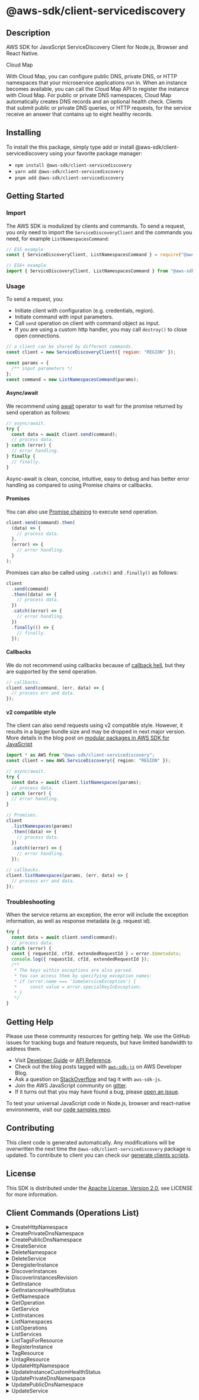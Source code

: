 <!-- generated file, do not edit directly -->

# @aws-sdk/client-servicediscovery

## Description

AWS SDK for JavaScript ServiceDiscovery Client for Node.js, Browser and React Native.

<fullname>Cloud Map</fullname>

<p>With Cloud Map, you can configure public DNS, private DNS, or HTTP namespaces that your
microservice applications run in. When an instance becomes available, you can call the Cloud Map
API to register the instance with Cloud Map. For public or private DNS namespaces, Cloud Map
automatically creates DNS records and an optional health check. Clients that submit public or
private DNS queries, or HTTP requests, for the service receive an answer that contains up to
eight healthy records. </p>

## Installing

To install the this package, simply type add or install @aws-sdk/client-servicediscovery
using your favorite package manager:

- `npm install @aws-sdk/client-servicediscovery`
- `yarn add @aws-sdk/client-servicediscovery`
- `pnpm add @aws-sdk/client-servicediscovery`

## Getting Started

### Import

The AWS SDK is modulized by clients and commands.
To send a request, you only need to import the `ServiceDiscoveryClient` and
the commands you need, for example `ListNamespacesCommand`:

```js
// ES5 example
const { ServiceDiscoveryClient, ListNamespacesCommand } = require("@aws-sdk/client-servicediscovery");
```

```ts
// ES6+ example
import { ServiceDiscoveryClient, ListNamespacesCommand } from "@aws-sdk/client-servicediscovery";
```

### Usage

To send a request, you:

- Initiate client with configuration (e.g. credentials, region).
- Initiate command with input parameters.
- Call `send` operation on client with command object as input.
- If you are using a custom http handler, you may call `destroy()` to close open connections.

```js
// a client can be shared by different commands.
const client = new ServiceDiscoveryClient({ region: "REGION" });

const params = {
  /** input parameters */
};
const command = new ListNamespacesCommand(params);
```

#### Async/await

We recommend using [await](https://developer.mozilla.org/en-US/docs/Web/JavaScript/Reference/Operators/await)
operator to wait for the promise returned by send operation as follows:

```js
// async/await.
try {
  const data = await client.send(command);
  // process data.
} catch (error) {
  // error handling.
} finally {
  // finally.
}
```

Async-await is clean, concise, intuitive, easy to debug and has better error handling
as compared to using Promise chains or callbacks.

#### Promises

You can also use [Promise chaining](https://developer.mozilla.org/en-US/docs/Web/JavaScript/Guide/Using_promises#chaining)
to execute send operation.

```js
client.send(command).then(
  (data) => {
    // process data.
  },
  (error) => {
    // error handling.
  }
);
```

Promises can also be called using `.catch()` and `.finally()` as follows:

```js
client
  .send(command)
  .then((data) => {
    // process data.
  })
  .catch((error) => {
    // error handling.
  })
  .finally(() => {
    // finally.
  });
```

#### Callbacks

We do not recommend using callbacks because of [callback hell](http://callbackhell.com/),
but they are supported by the send operation.

```js
// callbacks.
client.send(command, (err, data) => {
  // process err and data.
});
```

#### v2 compatible style

The client can also send requests using v2 compatible style.
However, it results in a bigger bundle size and may be dropped in next major version. More details in the blog post
on [modular packages in AWS SDK for JavaScript](https://aws.amazon.com/blogs/developer/modular-packages-in-aws-sdk-for-javascript/)

```ts
import * as AWS from "@aws-sdk/client-servicediscovery";
const client = new AWS.ServiceDiscovery({ region: "REGION" });

// async/await.
try {
  const data = await client.listNamespaces(params);
  // process data.
} catch (error) {
  // error handling.
}

// Promises.
client
  .listNamespaces(params)
  .then((data) => {
    // process data.
  })
  .catch((error) => {
    // error handling.
  });

// callbacks.
client.listNamespaces(params, (err, data) => {
  // process err and data.
});
```

### Troubleshooting

When the service returns an exception, the error will include the exception information,
as well as response metadata (e.g. request id).

```js
try {
  const data = await client.send(command);
  // process data.
} catch (error) {
  const { requestId, cfId, extendedRequestId } = error.$$metadata;
  console.log({ requestId, cfId, extendedRequestId });
  /**
   * The keys within exceptions are also parsed.
   * You can access them by specifying exception names:
   * if (error.name === 'SomeServiceException') {
   *     const value = error.specialKeyInException;
   * }
   */
}
```

## Getting Help

Please use these community resources for getting help.
We use the GitHub issues for tracking bugs and feature requests, but have limited bandwidth to address them.

- Visit [Developer Guide](https://docs.aws.amazon.com/sdk-for-javascript/v3/developer-guide/welcome.html)
  or [API Reference](https://docs.aws.amazon.com/AWSJavaScriptSDK/v3/latest/index.html).
- Check out the blog posts tagged with [`aws-sdk-js`](https://aws.amazon.com/blogs/developer/tag/aws-sdk-js/)
  on AWS Developer Blog.
- Ask a question on [StackOverflow](https://stackoverflow.com/questions/tagged/aws-sdk-js) and tag it with `aws-sdk-js`.
- Join the AWS JavaScript community on [gitter](https://gitter.im/aws/aws-sdk-js-v3).
- If it turns out that you may have found a bug, please [open an issue](https://github.com/aws/aws-sdk-js-v3/issues/new/choose).

To test your universal JavaScript code in Node.js, browser and react-native environments,
visit our [code samples repo](https://github.com/aws-samples/aws-sdk-js-tests).

## Contributing

This client code is generated automatically. Any modifications will be overwritten the next time the `@aws-sdk/client-servicediscovery` package is updated.
To contribute to client you can check our [generate clients scripts](https://github.com/aws/aws-sdk-js-v3/tree/main/scripts/generate-clients).

## License

This SDK is distributed under the
[Apache License, Version 2.0](http://www.apache.org/licenses/LICENSE-2.0),
see LICENSE for more information.

## Client Commands (Operations List)

<details>
<summary>
CreateHttpNamespace
</summary>

[Command API Reference](https://docs.aws.amazon.com/AWSJavaScriptSDK/v3/latest/clients/client-servicediscovery/classes/createhttpnamespacecommand.html) / [Input](https://docs.aws.amazon.com/AWSJavaScriptSDK/v3/latest/clients/client-servicediscovery/interfaces/createhttpnamespacecommandinput.html) / [Output](https://docs.aws.amazon.com/AWSJavaScriptSDK/v3/latest/clients/client-servicediscovery/interfaces/createhttpnamespacecommandoutput.html)

</details>
<details>
<summary>
CreatePrivateDnsNamespace
</summary>

[Command API Reference](https://docs.aws.amazon.com/AWSJavaScriptSDK/v3/latest/clients/client-servicediscovery/classes/createprivatednsnamespacecommand.html) / [Input](https://docs.aws.amazon.com/AWSJavaScriptSDK/v3/latest/clients/client-servicediscovery/interfaces/createprivatednsnamespacecommandinput.html) / [Output](https://docs.aws.amazon.com/AWSJavaScriptSDK/v3/latest/clients/client-servicediscovery/interfaces/createprivatednsnamespacecommandoutput.html)

</details>
<details>
<summary>
CreatePublicDnsNamespace
</summary>

[Command API Reference](https://docs.aws.amazon.com/AWSJavaScriptSDK/v3/latest/clients/client-servicediscovery/classes/createpublicdnsnamespacecommand.html) / [Input](https://docs.aws.amazon.com/AWSJavaScriptSDK/v3/latest/clients/client-servicediscovery/interfaces/createpublicdnsnamespacecommandinput.html) / [Output](https://docs.aws.amazon.com/AWSJavaScriptSDK/v3/latest/clients/client-servicediscovery/interfaces/createpublicdnsnamespacecommandoutput.html)

</details>
<details>
<summary>
CreateService
</summary>

[Command API Reference](https://docs.aws.amazon.com/AWSJavaScriptSDK/v3/latest/clients/client-servicediscovery/classes/createservicecommand.html) / [Input](https://docs.aws.amazon.com/AWSJavaScriptSDK/v3/latest/clients/client-servicediscovery/interfaces/createservicecommandinput.html) / [Output](https://docs.aws.amazon.com/AWSJavaScriptSDK/v3/latest/clients/client-servicediscovery/interfaces/createservicecommandoutput.html)

</details>
<details>
<summary>
DeleteNamespace
</summary>

[Command API Reference](https://docs.aws.amazon.com/AWSJavaScriptSDK/v3/latest/clients/client-servicediscovery/classes/deletenamespacecommand.html) / [Input](https://docs.aws.amazon.com/AWSJavaScriptSDK/v3/latest/clients/client-servicediscovery/interfaces/deletenamespacecommandinput.html) / [Output](https://docs.aws.amazon.com/AWSJavaScriptSDK/v3/latest/clients/client-servicediscovery/interfaces/deletenamespacecommandoutput.html)

</details>
<details>
<summary>
DeleteService
</summary>

[Command API Reference](https://docs.aws.amazon.com/AWSJavaScriptSDK/v3/latest/clients/client-servicediscovery/classes/deleteservicecommand.html) / [Input](https://docs.aws.amazon.com/AWSJavaScriptSDK/v3/latest/clients/client-servicediscovery/interfaces/deleteservicecommandinput.html) / [Output](https://docs.aws.amazon.com/AWSJavaScriptSDK/v3/latest/clients/client-servicediscovery/interfaces/deleteservicecommandoutput.html)

</details>
<details>
<summary>
DeregisterInstance
</summary>

[Command API Reference](https://docs.aws.amazon.com/AWSJavaScriptSDK/v3/latest/clients/client-servicediscovery/classes/deregisterinstancecommand.html) / [Input](https://docs.aws.amazon.com/AWSJavaScriptSDK/v3/latest/clients/client-servicediscovery/interfaces/deregisterinstancecommandinput.html) / [Output](https://docs.aws.amazon.com/AWSJavaScriptSDK/v3/latest/clients/client-servicediscovery/interfaces/deregisterinstancecommandoutput.html)

</details>
<details>
<summary>
DiscoverInstances
</summary>

[Command API Reference](https://docs.aws.amazon.com/AWSJavaScriptSDK/v3/latest/clients/client-servicediscovery/classes/discoverinstancescommand.html) / [Input](https://docs.aws.amazon.com/AWSJavaScriptSDK/v3/latest/clients/client-servicediscovery/interfaces/discoverinstancescommandinput.html) / [Output](https://docs.aws.amazon.com/AWSJavaScriptSDK/v3/latest/clients/client-servicediscovery/interfaces/discoverinstancescommandoutput.html)

</details>
<details>
<summary>
DiscoverInstancesRevision
</summary>

[Command API Reference](https://docs.aws.amazon.com/AWSJavaScriptSDK/v3/latest/clients/client-servicediscovery/classes/discoverinstancesrevisioncommand.html) / [Input](https://docs.aws.amazon.com/AWSJavaScriptSDK/v3/latest/clients/client-servicediscovery/interfaces/discoverinstancesrevisioncommandinput.html) / [Output](https://docs.aws.amazon.com/AWSJavaScriptSDK/v3/latest/clients/client-servicediscovery/interfaces/discoverinstancesrevisioncommandoutput.html)

</details>
<details>
<summary>
GetInstance
</summary>

[Command API Reference](https://docs.aws.amazon.com/AWSJavaScriptSDK/v3/latest/clients/client-servicediscovery/classes/getinstancecommand.html) / [Input](https://docs.aws.amazon.com/AWSJavaScriptSDK/v3/latest/clients/client-servicediscovery/interfaces/getinstancecommandinput.html) / [Output](https://docs.aws.amazon.com/AWSJavaScriptSDK/v3/latest/clients/client-servicediscovery/interfaces/getinstancecommandoutput.html)

</details>
<details>
<summary>
GetInstancesHealthStatus
</summary>

[Command API Reference](https://docs.aws.amazon.com/AWSJavaScriptSDK/v3/latest/clients/client-servicediscovery/classes/getinstanceshealthstatuscommand.html) / [Input](https://docs.aws.amazon.com/AWSJavaScriptSDK/v3/latest/clients/client-servicediscovery/interfaces/getinstanceshealthstatuscommandinput.html) / [Output](https://docs.aws.amazon.com/AWSJavaScriptSDK/v3/latest/clients/client-servicediscovery/interfaces/getinstanceshealthstatuscommandoutput.html)

</details>
<details>
<summary>
GetNamespace
</summary>

[Command API Reference](https://docs.aws.amazon.com/AWSJavaScriptSDK/v3/latest/clients/client-servicediscovery/classes/getnamespacecommand.html) / [Input](https://docs.aws.amazon.com/AWSJavaScriptSDK/v3/latest/clients/client-servicediscovery/interfaces/getnamespacecommandinput.html) / [Output](https://docs.aws.amazon.com/AWSJavaScriptSDK/v3/latest/clients/client-servicediscovery/interfaces/getnamespacecommandoutput.html)

</details>
<details>
<summary>
GetOperation
</summary>

[Command API Reference](https://docs.aws.amazon.com/AWSJavaScriptSDK/v3/latest/clients/client-servicediscovery/classes/getoperationcommand.html) / [Input](https://docs.aws.amazon.com/AWSJavaScriptSDK/v3/latest/clients/client-servicediscovery/interfaces/getoperationcommandinput.html) / [Output](https://docs.aws.amazon.com/AWSJavaScriptSDK/v3/latest/clients/client-servicediscovery/interfaces/getoperationcommandoutput.html)

</details>
<details>
<summary>
GetService
</summary>

[Command API Reference](https://docs.aws.amazon.com/AWSJavaScriptSDK/v3/latest/clients/client-servicediscovery/classes/getservicecommand.html) / [Input](https://docs.aws.amazon.com/AWSJavaScriptSDK/v3/latest/clients/client-servicediscovery/interfaces/getservicecommandinput.html) / [Output](https://docs.aws.amazon.com/AWSJavaScriptSDK/v3/latest/clients/client-servicediscovery/interfaces/getservicecommandoutput.html)

</details>
<details>
<summary>
ListInstances
</summary>

[Command API Reference](https://docs.aws.amazon.com/AWSJavaScriptSDK/v3/latest/clients/client-servicediscovery/classes/listinstancescommand.html) / [Input](https://docs.aws.amazon.com/AWSJavaScriptSDK/v3/latest/clients/client-servicediscovery/interfaces/listinstancescommandinput.html) / [Output](https://docs.aws.amazon.com/AWSJavaScriptSDK/v3/latest/clients/client-servicediscovery/interfaces/listinstancescommandoutput.html)

</details>
<details>
<summary>
ListNamespaces
</summary>

[Command API Reference](https://docs.aws.amazon.com/AWSJavaScriptSDK/v3/latest/clients/client-servicediscovery/classes/listnamespacescommand.html) / [Input](https://docs.aws.amazon.com/AWSJavaScriptSDK/v3/latest/clients/client-servicediscovery/interfaces/listnamespacescommandinput.html) / [Output](https://docs.aws.amazon.com/AWSJavaScriptSDK/v3/latest/clients/client-servicediscovery/interfaces/listnamespacescommandoutput.html)

</details>
<details>
<summary>
ListOperations
</summary>

[Command API Reference](https://docs.aws.amazon.com/AWSJavaScriptSDK/v3/latest/clients/client-servicediscovery/classes/listoperationscommand.html) / [Input](https://docs.aws.amazon.com/AWSJavaScriptSDK/v3/latest/clients/client-servicediscovery/interfaces/listoperationscommandinput.html) / [Output](https://docs.aws.amazon.com/AWSJavaScriptSDK/v3/latest/clients/client-servicediscovery/interfaces/listoperationscommandoutput.html)

</details>
<details>
<summary>
ListServices
</summary>

[Command API Reference](https://docs.aws.amazon.com/AWSJavaScriptSDK/v3/latest/clients/client-servicediscovery/classes/listservicescommand.html) / [Input](https://docs.aws.amazon.com/AWSJavaScriptSDK/v3/latest/clients/client-servicediscovery/interfaces/listservicescommandinput.html) / [Output](https://docs.aws.amazon.com/AWSJavaScriptSDK/v3/latest/clients/client-servicediscovery/interfaces/listservicescommandoutput.html)

</details>
<details>
<summary>
ListTagsForResource
</summary>

[Command API Reference](https://docs.aws.amazon.com/AWSJavaScriptSDK/v3/latest/clients/client-servicediscovery/classes/listtagsforresourcecommand.html) / [Input](https://docs.aws.amazon.com/AWSJavaScriptSDK/v3/latest/clients/client-servicediscovery/interfaces/listtagsforresourcecommandinput.html) / [Output](https://docs.aws.amazon.com/AWSJavaScriptSDK/v3/latest/clients/client-servicediscovery/interfaces/listtagsforresourcecommandoutput.html)

</details>
<details>
<summary>
RegisterInstance
</summary>

[Command API Reference](https://docs.aws.amazon.com/AWSJavaScriptSDK/v3/latest/clients/client-servicediscovery/classes/registerinstancecommand.html) / [Input](https://docs.aws.amazon.com/AWSJavaScriptSDK/v3/latest/clients/client-servicediscovery/interfaces/registerinstancecommandinput.html) / [Output](https://docs.aws.amazon.com/AWSJavaScriptSDK/v3/latest/clients/client-servicediscovery/interfaces/registerinstancecommandoutput.html)

</details>
<details>
<summary>
TagResource
</summary>

[Command API Reference](https://docs.aws.amazon.com/AWSJavaScriptSDK/v3/latest/clients/client-servicediscovery/classes/tagresourcecommand.html) / [Input](https://docs.aws.amazon.com/AWSJavaScriptSDK/v3/latest/clients/client-servicediscovery/interfaces/tagresourcecommandinput.html) / [Output](https://docs.aws.amazon.com/AWSJavaScriptSDK/v3/latest/clients/client-servicediscovery/interfaces/tagresourcecommandoutput.html)

</details>
<details>
<summary>
UntagResource
</summary>

[Command API Reference](https://docs.aws.amazon.com/AWSJavaScriptSDK/v3/latest/clients/client-servicediscovery/classes/untagresourcecommand.html) / [Input](https://docs.aws.amazon.com/AWSJavaScriptSDK/v3/latest/clients/client-servicediscovery/interfaces/untagresourcecommandinput.html) / [Output](https://docs.aws.amazon.com/AWSJavaScriptSDK/v3/latest/clients/client-servicediscovery/interfaces/untagresourcecommandoutput.html)

</details>
<details>
<summary>
UpdateHttpNamespace
</summary>

[Command API Reference](https://docs.aws.amazon.com/AWSJavaScriptSDK/v3/latest/clients/client-servicediscovery/classes/updatehttpnamespacecommand.html) / [Input](https://docs.aws.amazon.com/AWSJavaScriptSDK/v3/latest/clients/client-servicediscovery/interfaces/updatehttpnamespacecommandinput.html) / [Output](https://docs.aws.amazon.com/AWSJavaScriptSDK/v3/latest/clients/client-servicediscovery/interfaces/updatehttpnamespacecommandoutput.html)

</details>
<details>
<summary>
UpdateInstanceCustomHealthStatus
</summary>

[Command API Reference](https://docs.aws.amazon.com/AWSJavaScriptSDK/v3/latest/clients/client-servicediscovery/classes/updateinstancecustomhealthstatuscommand.html) / [Input](https://docs.aws.amazon.com/AWSJavaScriptSDK/v3/latest/clients/client-servicediscovery/interfaces/updateinstancecustomhealthstatuscommandinput.html) / [Output](https://docs.aws.amazon.com/AWSJavaScriptSDK/v3/latest/clients/client-servicediscovery/interfaces/updateinstancecustomhealthstatuscommandoutput.html)

</details>
<details>
<summary>
UpdatePrivateDnsNamespace
</summary>

[Command API Reference](https://docs.aws.amazon.com/AWSJavaScriptSDK/v3/latest/clients/client-servicediscovery/classes/updateprivatednsnamespacecommand.html) / [Input](https://docs.aws.amazon.com/AWSJavaScriptSDK/v3/latest/clients/client-servicediscovery/interfaces/updateprivatednsnamespacecommandinput.html) / [Output](https://docs.aws.amazon.com/AWSJavaScriptSDK/v3/latest/clients/client-servicediscovery/interfaces/updateprivatednsnamespacecommandoutput.html)

</details>
<details>
<summary>
UpdatePublicDnsNamespace
</summary>

[Command API Reference](https://docs.aws.amazon.com/AWSJavaScriptSDK/v3/latest/clients/client-servicediscovery/classes/updatepublicdnsnamespacecommand.html) / [Input](https://docs.aws.amazon.com/AWSJavaScriptSDK/v3/latest/clients/client-servicediscovery/interfaces/updatepublicdnsnamespacecommandinput.html) / [Output](https://docs.aws.amazon.com/AWSJavaScriptSDK/v3/latest/clients/client-servicediscovery/interfaces/updatepublicdnsnamespacecommandoutput.html)

</details>
<details>
<summary>
UpdateService
</summary>

[Command API Reference](https://docs.aws.amazon.com/AWSJavaScriptSDK/v3/latest/clients/client-servicediscovery/classes/updateservicecommand.html) / [Input](https://docs.aws.amazon.com/AWSJavaScriptSDK/v3/latest/clients/client-servicediscovery/interfaces/updateservicecommandinput.html) / [Output](https://docs.aws.amazon.com/AWSJavaScriptSDK/v3/latest/clients/client-servicediscovery/interfaces/updateservicecommandoutput.html)

</details>
